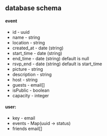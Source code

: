 ## database schema

#### event
  - id - uuid
  - name - string
  - location - string
  - created_at - date (string)
  - start_time - date (string)
  - end_time - date (string) default is null
  - rsvp_end - date (string) default is start_time
  - picture - string
  - description - string
  - host - string
  - guests - email[]
  - isPublic - boolean
  - capacity - integer

#### user: 
  - key - email
  - events - Map(uuid -> status)
  - friends email[]


